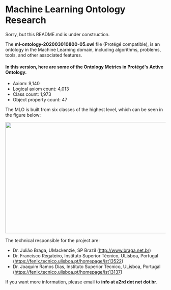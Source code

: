 # Machine Learning Ontology Research

Sorry, but this README.md is under construction. 

The **ml-ontology-202003010800-05.owl** file (Protégé compatible), is an ontology in the Machine Learning domain, including algorithms, problems, tools, and other associated features.

#### In this version, here are some of the Ontology Metrics in Protégé's Active Ontology.
- Axiom: 9,140
- Logical axiom count: 4,013
- Class count: 1,973
- Object property count: 47

The MLO is built from six classes of the highest level, which can be seen in the figure below:

<img src="http://a2rd.net.br/img/mlontologyTopClasses.jpg" width="600px" height="349px">

The technical responsible for the project are:

- Dr. Julião Braga, UMackenzie, SP Brazil (http://www.braga.net.br)
- Dr. Francisco Regateiro, Instituto Superior Técnico, ULisboa, Portugal (https://fenix.tecnico.ulisboa.pt/homepage/ist13522)
- Dr. Joaquim Ramos Dias, Instituto Superior Técnico, ULisboa, Portugal (https://fenix.tecnico.ulisboa.pt/homepage/ist13137)

If you want more information, please email to **info at a2rd dot net dot br**.

